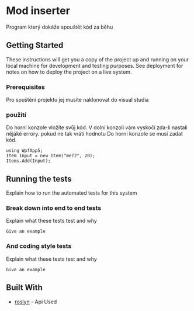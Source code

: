 # Mod inserter

Program který dokáže spouštět kód za běhu

## Getting Started

These instructions will get you a copy of the project up and running on your local machine for development and testing purposes. See deployment for notes on how to deploy the project on a live system.

### Prerequisites

Pro spuštění projektu jej musíte naklonovat do visual studia



### použití

Do horní konzole vložíte svůj kód.
V dolní konzoli vám vyskočí zda-li nastali nějáké errory. pokud ne tak vrátí hodnotu
Do horní konzole se musí zadat kód.

```
using WpfApp5;
Item Input = new Item("meč2", 20);
Items.Add(Input);
```


## Running the tests

Explain how to run the automated tests for this system

### Break down into end to end tests

Explain what these tests test and why

```
Give an example
```

### And coding style tests

Explain what these tests test and why

```
Give an example
```



## Built With

* [roslyn](https://github.com/dotnet/roslyn/wiki/Scripting-API-Samples) - Api Used



